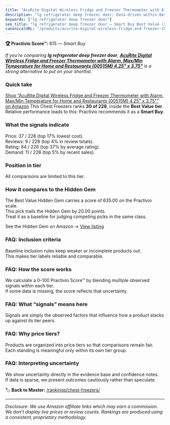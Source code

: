 ```yaml
---
title: "AcuRite Digital Wireless Fridge and Freezer Thermometer with Alarm, Max/Min Temperature for Home and Restaurants (00515M) 4.25\" x 3.75\""
description: "lg refrigerator deep freezer door: Data-driven within Best Value ranking using the Practivio Score™. Positioned by quality, value, demand, findability, momentu…"
keywords: ["lg refrigerator deep freezer door"]
seo_title: "lg refrigerator deep freezer door — Smart Buy Best Value (2025)"
canonicalURL: "/products/acurite-digital-wireless-fridge-and-freezer-thermometer-with-alarm-maxmin-temperature-for-home-and-restaurants-00515m-425-x-375-B07XD68GX6/"
---
```


**🏆 Practivio Score™:** 615 — _Smart Buy_


*If you're comparing **lg refrigerator deep freezer door**, **[AcuRite Digital Wireless Fridge and Freezer Thermometer with Alarm, Max/Min Temperature for Home and Restaurants (00515M) 4.25" x 3.75"](https://www.amazon.com/dp/B07XD68GX6?tag=practivio-20)** is a strong alternative to put on your shortlist.*
### Quick take
[Shop “AcuRite Digital Wireless Fridge and Freezer Thermometer with Alarm, Max/Min Temperature for Home and Restaurants (00515M) 4.25" x 3.75"” on Amazon](https://www.amazon.com/dp/B07XD68GX6?tag=practivio-20)
This Chest Freezers ranks **30 of 228**, inside the **Best Value tier**.  
Relative performance leads to this: Practivio recommends it as a **Smart Buy**.

### What the signals indicate
Price: 37 / 228 (top 17% lowest cost).  
Reviews: 9 / 228 (top 4% in review totals).  
Rating: 84 / 228 (top 37% by average rating).  
Demand: 11 / 228 (top 5% by recent sales).

### Position in tier
All comparisons are limited to this tier.

### How it compares to the Hidden Gem
The Best Value Hidden Gem carries a score of 635.00 on the Practivio scale.  
This pick trails the Hidden Gem by 20.00 points.  
Treat it as a baseline for judging competing picks in the same class.  

See the Hidden Gem on Amazon → [View listing](https://www.amazon.com/dp/B07H463Q6Y?tag=practivio-20)

### FAQ: Inclusion criteria
Baseline inclusion rules keep weaker or incomplete products out.  
This makes tier labels reliable and comparable.

### FAQ: How the score works
We calculate a 0–100 Practivio Score™ by blending multiple observed signals within each tier.  
If some data is missing, the score reflects that uncertainty.

### FAQ: What “signals” means here
Signals are simply the observed factors that influence how a product stacks up against its tier peers.

### FAQ: Why price tiers?
Products are organized into price tiers so that comparisons remain fair.  
Each standing is meaningful only within its own tier group.

### FAQ: Interpreting uncertainty
We show uncertainty directly in the evidence base and confidence notes.  
If data is sparse, we present outcomes cautiously rather than speculate.


🏷️ **Back to Master:** [/rankings/chest-freezers/](/rankings/chest-freezers/)

---
_Disclosure: We use Amazon affiliate links which may earn a commission. We don’t display live prices or review counts. Rankings are produced using a consistent, proprietary methodology._
